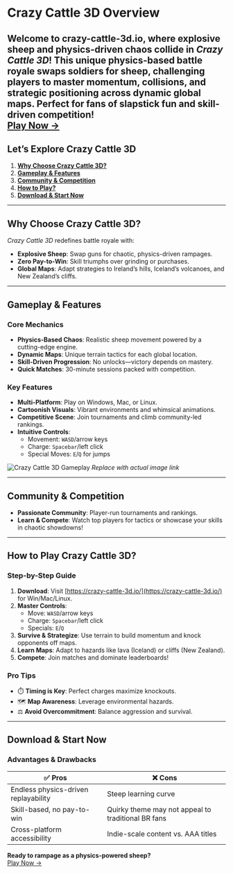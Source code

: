 # Crazy Cattle 3D Overview  

Welcome to **crazy-cattle-3d.io**, where explosive sheep and physics-driven chaos collide in *Crazy Cattle 3D*! This unique physics-based battle royale swaps soldiers for sheep, challenging players to master momentum, collisions, and strategic positioning across dynamic global maps. Perfect for fans of slapstick fun and skill-driven competition!  
[Play Now →](https://crazy-cattle-3d.io/)  
---

## Let’s Explore Crazy Cattle 3D  
1. **[Why Choose Crazy Cattle 3D?](#why-choose-crazy-cattle-3d)**  
2. **[Gameplay & Features](#gameplay--features)**  
3. **[Community & Competition](#community--competition)**  
4. **[How to Play?](#how-to-play)**  
5. **[Download & Start Now](#download--start-now)**  

---

## Why Choose Crazy Cattle 3D?  
*Crazy Cattle 3D* redefines battle royale with:  
- **Explosive Sheep**: Swap guns for chaotic, physics-driven rampages.  
- **Zero Pay-to-Win**: Skill triumphs over grinding or purchases.  
- **Global Maps**: Adapt strategies to Ireland’s hills, Iceland’s volcanoes, and New Zealand’s cliffs.  

---

## Gameplay & Features  

### Core Mechanics  
- **Physics-Based Chaos**: Realistic sheep movement powered by a cutting-edge engine.  
- **Dynamic Maps**: Unique terrain tactics for each global location.  
- **Skill-Driven Progression**: No unlocks—victory depends on mastery.  
- **Quick Matches**: 30-minute sessions packed with competition.  

### Key Features  
- **Multi-Platform**: Play on Windows, Mac, or Linux.  
- **Cartoonish Visuals**: Vibrant environments and whimsical animations.  
- **Competitive Scene**: Join tournaments and climb community-led rankings.  
- **Intuitive Controls**:  
  - Movement: `WASD`/arrow keys  
  - Charge: `Spacebar`/left click  
  - Special Moves: `E`/`Q` for jumps  


![Crazy Cattle 3D Gameplay](image-url-here) *Replace with actual image link*  

---

## Community & Competition  
- **Passionate Community**: Player-run tournaments and rankings.  
- **Learn & Compete**: Watch top players for tactics or showcase your skills in chaotic showdowns!  

---

## How to Play Crazy Cattle 3D?  

### Step-by-Step Guide  
1. **Download**: Visit [https://crazy-cattle-3d.io/](https://crazy-cattle-3d.io/) for Win/Mac/Linux.  
2. **Master Controls**:  
   - Move: `WASD`/arrow keys  
   - Charge: `Spacebar`/left click  
   - Specials: `E`/`Q`  
3. **Survive & Strategize**: Use terrain to build momentum and knock opponents off maps.  
4. **Learn Maps**: Adapt to hazards like lava (Iceland) or cliffs (New Zealand).  
5. **Compete**: Join matches and dominate leaderboards!  

### Pro Tips  
- ⏱️ **Timing is Key**: Perfect charges maximize knockouts.  
- 🗺️ **Map Awareness**: Leverage environmental hazards.  
- ⚖️ **Avoid Overcommitment**: Balance aggression and survival.  

---

## Download & Start Now  

### Advantages & Drawbacks  
| ✅ **Pros** | ❌ **Cons** |  
|-------------|-------------|  
| Endless physics-driven replayability | Steep learning curve |  
| Skill-based, no pay-to-win | Quirky theme may not appeal to traditional BR fans |  
| Cross-platform accessibility | Indie-scale content vs. AAA titles |  

**Ready to rampage as a physics-powered sheep?**  
[Play Now →](https://crazy-cattle-3d.io/)  
